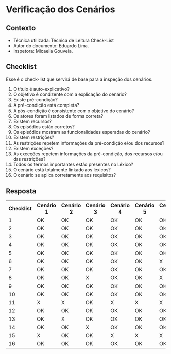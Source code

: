 # Verificação dos Cenários


## Contexto
- Técnica utilizada: Técnica de Leitura Check-List
- Autor do documento: Eduardo Lima.
- Inspetora: Micaella Gouveia.


## Checklist
Esse é o check-list que servirá de base para a inspeção dos cenários.
<br>

1. O título é auto-explicativo?
2. O objetivo é condizente com a explicação do cenário?
3. Existe pré-condição?
4. A pré-condição está completa?
5. A pós-condição é consistente com o objetivo do cenário?
6. Os atores foram listados de forma correta?
7. Existem recursos?
8. Os episódios estão corretos?
9. Os episódios mostram as funcionalidades esperadas do cenário?
10. Existem restrições?
11. As restrições repetem informações da pré-condição e/ou dos recursos?
12. Existem exceções?
13. As exceções repetem informações da pré-condição, dos recursos e/ou das restrições?
14. Todos os termos importantes estão presentes no Léxico?
15. O cenário está totalmente linkado aos léxicos?
16. O cenário se aplica corretamente aos requisitos?

## Resposta

<table class="versions">
	<tr>
		<th class="version_header">Checklist</th>
		<th>Cenário 1</th>
		<th>Cenário 2</th>
        <th>Cenário 3</th>
        <th>Cenário 4</th>
        <th>Cenário 5</th>
        <th>Cenário 6</th>
        <th>Cenário 7</th>
	</tr>
	<tr>
		<td>1</td>
		<td>OK</td>
        <td>OK</td>
        <td>OK</td>
        <td>OK</td>
        <td>OK</td>
        <td>OK</td>
        <td>OK</td>
	</tr>
	<tr>
		<td>2</td>
		<td>OK</td>
        <td>OK</td>
        <td>OK</td>
        <td>OK</td>
        <td>OK</td>
        <td>OK</td>
        <td>OK</td>
	</tr>
	<tr>
		<td>3</td>
		<td>OK</td>
        <td>OK</td>
        <td>OK</td>
        <td>OK</td>
        <td>OK</td>
        <td>OK</td>
        <td>OK</td>
	</tr>
    <tr>
		<td>4</td>
		<td>OK</td>
        <td>OK</td>
        <td>OK</td>
        <td>OK</td>
        <td>OK</td>
        <td>OK</td>
        <td>OK</td>
	</tr>
    <tr>
		<td>5</td>
		<td>OK</td>
        <td>OK</td>
        <td>OK</td>
        <td>OK</td>
        <td>OK</td>
        <td>OK</td>
        <td>OK</td>
	</tr>
    <tr>
		<td>6</td>
		<td>OK</td>
        <td>OK</td>
        <td>OK</td>
        <td>OK</td>
        <td>OK</td>
        <td>X</td>
        <td>OK</td>
	</tr>
        <tr>
		<td>7</td>
		<td>OK</td>
        <td>OK</td>
        <td>OK</td>
        <td>OK</td>
        <td>OK</td>
        <td>OK</td>
        <td>OK</td>
    <tr>
		<td>8</td>
		<td>OK</td>
        <td>OK</td>
        <td>X</td>
        <td>OK</td>
        <td>OK</td>
        <td>X</td>
        <td>OK</td>
	</tr>
	</tr>
        <tr>
		<td>9</td>
		<td>OK</td>
        <td>OK</td>
        <td>OK</td>
        <td>OK</td>
        <td>OK</td>
        <td>OK</td>
        <td>OK</td>
	</tr>
	</tr>
        <tr>
		<td>10</td>
		<td>OK</td>
        <td>OK</td>
        <td>OK</td>
        <td>OK</td>
        <td>OK</td>
        <td>OK</td>
        <td>OK</td>
	</tr>
	</tr>
        <tr>
		<td>11</td>
		<td>X</td>
        <td>X</td>
        <td>OK</td>
        <td>X</td>
        <td>X</td>
        <td>X</td>
        <td>X</td>
	</tr>
	</tr>
        <tr>
		<td>12</td>
		<td>OK</td>
        <td>OK</td>
        <td>OK</td>
        <td>OK</td>
        <td>OK</td>
        <td>OK</td>
        <td>OK</td>
	</tr>
	</tr>
        <tr>
		<td>13</td>
		<td>OK</td>
        <td>X</td>
        <td>OK</td>
        <td>OK</td>
        <td>OK</td>
        <td>OK</td>
        <td>OK</td>
	</tr>
	</tr>
        <tr>
		<td>14</td>
		<td>OK</td>
        <td>OK</td>
        <td>X</td>
        <td>OK</td>
        <td>OK</td>
        <td>OK</td>
        <td>OK</td>
	</tr>
	</tr>
        <tr>
		<td>15</td>
		<td>X</td>
        <td>OK</td>
        <td>OK</td>
        <td>X</td>
        <td>X</td>
        <td>X</td>
        <td>OK</td>
	</tr>
	</tr>
        <tr>
		<td>16</td>
		<td>OK</td>
        <td>OK</td>
        <td>OK</td>
        <td>OK</td>
        <td>OK</td>
        <td>OK</td>
        <td>OK</td>
	</tr>
</table> 
<br>